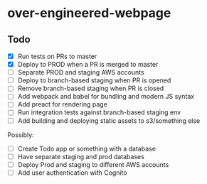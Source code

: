 # over-engineered-webpage

## Todo

- [x] Run tests on PRs to master
- [x] Deploy to PROD when a PR is merged to master
- [ ] Separate PROD and staging AWS accounts
- [ ] Deploy to branch-based staging when PR is opened
- [ ] Remove branch-based staging when PR is closed
- [ ] Add webpack and babel for bundling and modern JS syntax
- [ ] Add preact for rendering page
- [ ] Run integration tests against branch-based staging env
- [ ] Add building and deploying static assets to s3/something else

Possibly:

- [ ] Create Todo app or something with a database
- [ ] Have separate staging and prod databases
- [ ] Deploy Prod and staging to different AWS accounts
- [ ] Add user authentication with Cognito
